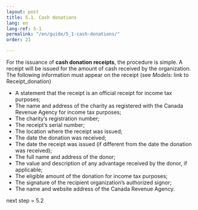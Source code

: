 ```yaml
---
layout: post
title: 5.1. Cash donations
lang: en
lang-ref: 5-1
permalink: "/en/guide/5_1-cash-donations/"
order: 21

---
```

For the issuance of **cash donation receipts**, the procedure is simple. A receipt will be issued for the amount of cash received by the organization. The following information must appear on the receipt (see _Models_: link to Receipt_donation)

* A statement that the receipt is an official receipt for income tax purposes;
* The name and address of the charity as registered with the Canada Revenue Agency for income tax purposes;
* The charity’s registration number;
* The receipt’s serial number;
* The location where the receipt was issued;
* The date the donation was received;
* The date the receipt was issued (if different from the date the donation was received);
* The full name and address of the donor;
* The value and description of any advantage received by the donor, if applicable;
* The eligible amount of the donation for income tax purposes;
* The signature of the recipient organization’s authorized signor;
* The name and website address of the Canada Revenue Agency.

next step = 5.2
